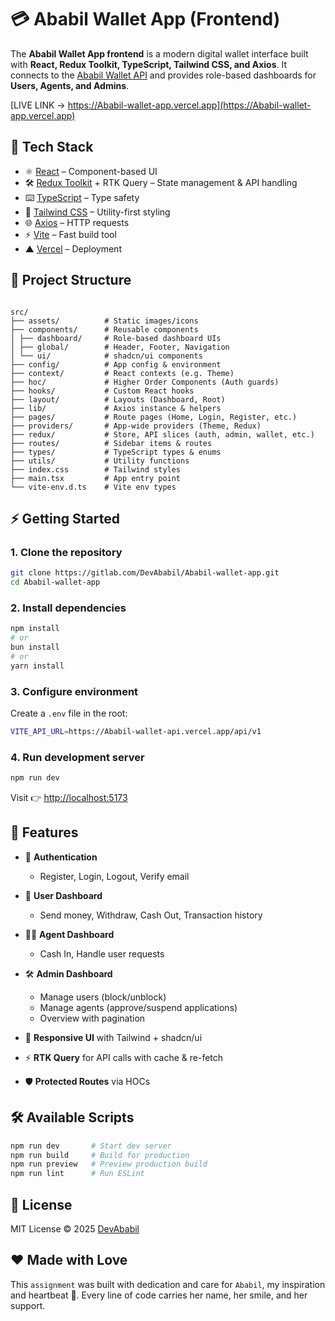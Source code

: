 # 💳 Ababil Wallet App (Frontend)

The **Ababil Wallet App frontend** is a modern digital wallet interface built
with **React, Redux Toolkit, TypeScript, Tailwind CSS, and Axios**. It connects
to the [Ababil Wallet API](https://Ababil-wallet-api.vercel.app/) and provides
role-based dashboards for **Users, Agents, and Admins**.

[LIVE LINK -> https://Ababil-wallet-app.vercel.app](https://Ababil-wallet-app.vercel.app)

## 🚀 Tech Stack

- ⚛️ [React](https://react.dev/) – Component-based UI
- 🛠 [Redux Toolkit](https://redux-toolkit.js.org/) + RTK Query – State
  management & API handling
- ⌨️ [TypeScript](https://www.typescriptlang.org/) – Type safety
- 🎨 [Tailwind CSS](https://tailwindcss.com/) – Utility-first styling
- 🌐 [Axios](https://axios-http.com/) – HTTP requests
- ⚡ [Vite](https://vitejs.dev/) – Fast build tool
- ▲ [Vercel](https://vercel.com/) – Deployment

## 📂 Project Structure

```

src/
├── assets/          # Static images/icons
├── components/      # Reusable components
│ ├── dashboard/     # Role-based dashboard UIs
│ ├── global/        # Header, Footer, Navigation
│ └── ui/            # shadcn/ui components
├── config/          # App config & environment
├── context/         # React contexts (e.g. Theme)
├── hoc/             # Higher Order Components (Auth guards)
├── hooks/           # Custom React hooks
├── layout/          # Layouts (Dashboard, Root)
├── lib/             # Axios instance & helpers
├── pages/           # Route pages (Home, Login, Register, etc.)
├── providers/       # App-wide providers (Theme, Redux)
├── redux/           # Store, API slices (auth, admin, wallet, etc.)
├── routes/          # Sidebar items & routes
├── types/           # TypeScript types & enums
├── utils/           # Utility functions
├── index.css        # Tailwind styles
├── main.tsx         # App entry point
└── vite-env.d.ts    # Vite env types

```

## ⚡ Getting Started

### 1. Clone the repository

```bash
git clone https://gitlab.com/DevAbabil/Ababil-wallet-app.git
cd Ababil-wallet-app
```

### 2. Install dependencies

```bash
npm install
# or
bun install
# or
yarn install
```

### 3. Configure environment

Create a `.env` file in the root:

```bash
VITE_API_URL=https://Ababil-wallet-api.vercel.app/api/v1
```

### 4. Run development server

```bash
npm run dev
```

Visit 👉 [http://localhost:5173](http://localhost:5173)

## 🔑 Features

- 🔐 **Authentication**

  - Register, Login, Logout, Verify email

- 👤 **User Dashboard**

  - Send money, Withdraw, Cash Out, Transaction history

- 🧑‍💼 **Agent Dashboard**

  - Cash In, Handle user requests

- 🛠 **Admin Dashboard**

  - Manage users (block/unblock)
  - Manage agents (approve/suspend applications)
  - Overview with pagination

- 🎨 **Responsive UI** with Tailwind + shadcn/ui
- ⚡ **RTK Query** for API calls with cache & re-fetch
- 🛡 **Protected Routes** via HOCs

## 🛠 Available Scripts

```bash
npm run dev       # Start dev server
npm run build     # Build for production
npm run preview   # Preview production build
npm run lint      # Run ESLint
```

## 📜 License

MIT License © 2025 [DevAbabil](https://gitlab.com/DevAbabil)

## ❤️ Made with Love

This `assignment` was built with dedication and care for `Ababil`, my
inspiration and heartbeat 💙. Every line of code carries her name, her smile,
and her support.
